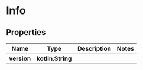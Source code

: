 
# Info

## Properties
Name | Type | Description | Notes
------------ | ------------- | ------------- | -------------
**version** | **kotlin.String** |  | 



